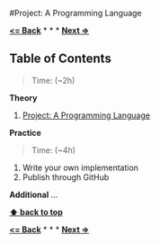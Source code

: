#Project: A Programming Language

**[<= Back](unit-tests.md)**		*	*	*	**[Next =>](other.md)**

## Table of Contents

> Time: (~2h)

**Theory**

1. [Project: A Programming Language](http://eloquentjavascript.net/11_language.html)

**Practice**

> Time: (~4h)

1. Write your own implementation
1. Publish through GitHub   

**Additional**
...

**[⬆ back to top](#table-of-contents)**

**[<= Back](../organize-code/unit-tests.md)**		*	*	*	**[Next =>](other.md)**